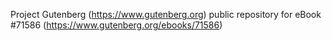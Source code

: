Project Gutenberg (https://www.gutenberg.org) public repository
for eBook #71586 (https://www.gutenberg.org/ebooks/71586)
